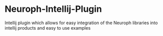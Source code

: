# Neuroph-Intellij-Plugin
   Intellij plugin which allows for easy integration of the Neuroph libraries into intellij products and easy to use examples 

